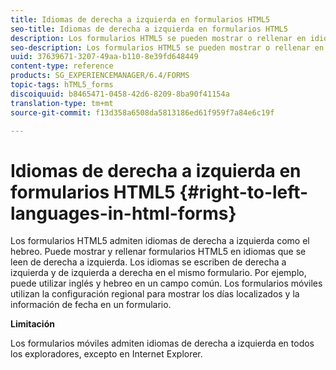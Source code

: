 ```yaml
---
title: Idiomas de derecha a izquierda en formularios HTML5
seo-title: Idiomas de derecha a izquierda en formularios HTML5
description: Los formularios HTML5 se pueden mostrar o rellenar en idiomas que se leen de derecha a izquierda, como el hebreo.
seo-description: Los formularios HTML5 se pueden mostrar o rellenar en idiomas que se leen de derecha a izquierda, como el hebreo.
uuid: 37639671-3207-49aa-b110-8e39fd648449
content-type: reference
products: SG_EXPERIENCEMANAGER/6.4/FORMS
topic-tags: hTML5_forms
discoiquuid: b8465471-0458-42d6-8209-8ba90f41154a
translation-type: tm+mt
source-git-commit: f13d358a6508da5813186ed61f959f7a84e6c19f

---
```



# Idiomas de derecha a izquierda en formularios HTML5 {#right-to-left-languages-in-html-forms}

Los formularios HTML5 admiten idiomas de derecha a izquierda como el hebreo. Puede mostrar y rellenar formularios HTML5 en idiomas que se leen de derecha a izquierda. Los idiomas se escriben de derecha a izquierda y de izquierda a derecha en el mismo formulario. Por ejemplo, puede utilizar inglés y hebreo en un campo común. Los formularios móviles utilizan la configuración regional para mostrar los días localizados y la información de fecha en un formulario.

**Limitación**

Los formularios móviles admiten idiomas de derecha a izquierda en todos los exploradores, excepto en Internet Explorer.

